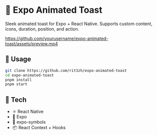 # 🍞 Expo Animated Toast

Sleek animated toast for Expo + React Native. Supports custom content, icons, duration, position, and action.

https://github.com/yourusername/expo-animated-toast/assets/preview.mp4

## 🚀 Usage

```bash
git clone https://github.com/rit3zh/expo-animated-toast
cd expo-animated-toast
pnpm install
pnpm start
```

## 🧱 Tech

- ⚛️ React Native
- 🚀 Expo
- 🎨 expo-symbols
- 📦 React Context + Hooks
